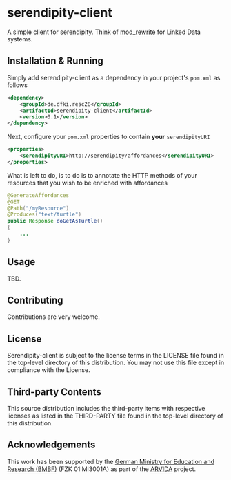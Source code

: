# serendipity-client
A simple client for serendipity. Think of [mod_rewrite](http://httpd.apache.org/docs/current/mod/mod_rewrite.html) for Linked Data systems.

## Installation & Running
Simply add serendipity-client as a dependency in your project's `pom.xml` as follows

```xml
<dependency>
	<groupId>de.dfki.resc28</groupId>
	<artifactId>serendipity-client</artifactId>
	<version>0.1</version>
</dependency>
```

Next, configure your `pom.xml` properties to contain **your** `serendipityURI` 
```xml
<properties>
    <serendipityURI>http://serendipity/affordances</serendipityURI>
</properties>
```

What is left to do, is to do is to annotate the HTTP methods of your resources that you wish to be enriched with affordances
```java
@GenerateAffordances
@GET
@Path("/myResource")
@Produces("text/turtle")
public Response doGetAsTurtle() 
{
	...
}
``` 

## Usage
TBD.

## Contributing
Contributions are very welcome.


## License
Serendipity-client is subject to the license terms in the LICENSE file found in the top-level directory of this distribution.
You may not use this file except in compliance with the License.


## Third-party Contents
This source distribution includes the third-party items with respective licenses as listed in the THIRD-PARTY file found in the top-level directory of this distribution.


## Acknowledgements
This work has been supported by the [German Ministry for Education and Research (BMBF)](http://www.bmbf.de/en/index.html) (FZK 01IMI3001A) as part of the [ARVIDA](http://www.arvida.de/) project.